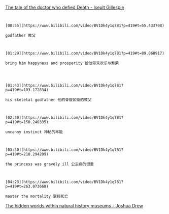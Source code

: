[The tale of the doctor who defied Death - Iseult Gillespie](https://www.bilibili.com/video/BV1Dk4y1q781?p=419)

```ad-note


[00:55](https://www.bilibili.com/video/BV1Dk4y1q781?p=419#t=55.433708)

godfather 教父

```
```ad-note


[01:29](https://www.bilibili.com/video/BV1Dk4y1q781?p=419#t=89.068917)

bring him happyness and prosperity 给他带来欢乐与繁荣

```

```ad-note



[01:43](https://www.bilibili.com/video/BV1Dk4y1q781?p=419#t=103.172834)

his skeletal godfather 他的骨瘦如柴的教父

```

```ad-note


[02:30](https://www.bilibili.com/video/BV1Dk4y1q781?p=419#t=150.240335)

uncanny instinct 神秘的本能

```

```ad-note


[03:30](https://www.bilibili.com/video/BV1Dk4y1q781?p=419#t=210.294209)

the princess was gravely ill 公主病的很重

```

```ad-note


[04:23](https://www.bilibili.com/video/BV1Dk4y1q781?p=419#t=263.073668)

master the mortality 掌控死亡

```

[The hidden worlds within natural history museums - Joshua Drew](https://www.bilibili.com/video/BV1Dk4y1q781?p=420)

```ad-note



```